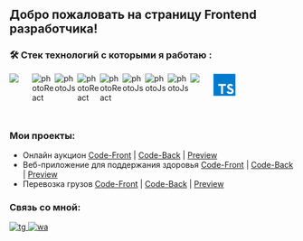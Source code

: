 ## Добро пожаловать на страницу Frontend разработчика!


### :hammer_and_wrench: Стек технологий с которыми я работаю :

<div>
  <img align="left" width=40px src="https://cdn1.iconfinder.com/data/icons/logotypes/32/badge-html-5-256.png" href="https://html.com/" />
  <img align="left" width=40px src="https://cdn1.iconfinder.com/data/icons/logotypes/32/badge-css-3-256.png" alt="photoReact" />
  <img align="left" width=40px src="https://cdn2.iconfinder.com/data/icons/designer-skills/128/code-programming-javascript-software-develop-command-language-256.png"      alt="photoJs" />
  <img align="left" width=40px src="https://cdn0.iconfinder.com/data/icons/logos-brands-in-colors/128/react-256.png" alt="photoReact" />
  <img align="left" width=40px  src="https://img.icons8.com/color/452/redux.png" alt="photoReact" />
  <img align="left" width=40px src="https://img.icons8.com/dusk/344/webpack.png" alt="photoJs" />
  <img align="left" width=40px src="https://cdn.icon-icons.com/icons2/2107/PNG/512/file_type_storybook_icon_130145.png" alt="photoJs" />
  <img align="left" width=40px src="https://cdn.icon-icons.com/icons2/2415/PNG/512/mongodb_plain_wordmark_logo_icon_146423.png" alt="photoJs" />
  <img align="left" width=40px src="https://cdn.icon-icons.com/icons2/2415/PNG/512/nodejs_original_logo_icon_146411.png" />
  <img src="https://github.com/devicons/devicon/blob/master/icons/typescript/typescript-plain.svg" title="typescript" alt="typescript" width="40px"/>
</div>
  </br>
  </br>
  
### Мои проекты:

- Онлайн аукцион <a href="https://github.com/latar14/final-front.git">Code-Front</a> |
  <a href= "https://github.com/latar14/team-madePC-back">Code-Back</a> | <a href="#">Preview</a>
- Веб-приложение для поддержания здоровья <a href="https://github.com/latar14/Health-Front.git">Code-Front</a> |
  <a href="https://github.com/latar14/Health-Back.git">Code-Back</a> | <a href="#">Preview</a>
- Перевозка грузов <a href="https://github.com/latar14/Truck-Front.git">Code-Front</a> |
  <a href="https://github.com/latar14/Truck-Back.git">Code-Back</a> | <a href="#">Preview</a>


<h3>Связь со мной:</h3>
<a href="https://t.me/ashwash_" align="left">
    <img src="https://img.shields.io/badge/Telegram-0a0c10?style=for-the-badge&logo=telegram&logoColor=white" alt="tg">
</a>
<a href="https://wa.me/79225799575">
    <img src="https://img.shields.io/badge/WhatsApp-0a0c10?style=for-the-badge&logo=whatsapp&logoColor=green" alt="wa">
</a>
